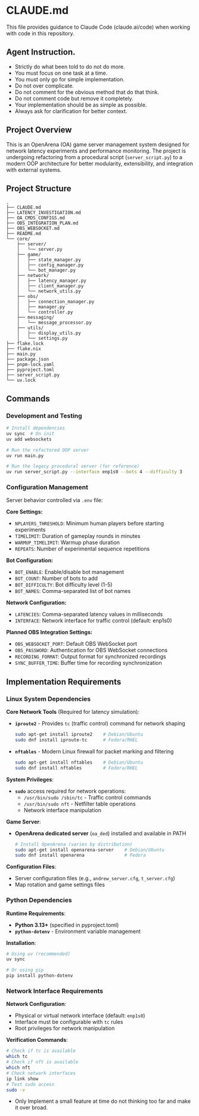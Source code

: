 # CLAUDE.md

This file provides guidance to Claude Code (claude.ai/code) when working with code in this repository.


## Agent Instruction.

- Strictly do what been told to do not do more.
- You must focus on one task at a time.
- You must only go for simple implementation.
- Do not over complicate.
- Do not comment for the obvious method that do that think.
- Do not comment code but remove it completely.
- Your implementation should be as simple as possible.
- Always ask for clarification for better context.

## Project Overview
This is an OpenArena (OA) game server management system designed for network latency experiments and performance monitoring. The project is undergoing refactoring from a procedural script (`server_script.py`) to a modern OOP architecture for better modularity, extensibility, and integration with external systems.

## Project Structure

```
.
├── CLAUDE.md
├── LATENCY_INVESTIGATION.md
├── OA_CMDS_CONFIGS.md
├── OBS_INTEGRATION_PLAN.md
├── OBS_WEBSOCKET.md
├── README.md
└── core/
    ├── server/
    │   └── server.py
    ├── game/
    │   ├── state_manager.py
    │   ├── config_manager.py
    │   └── bot_manager.py
    ├── network/
    │   ├── latency_manager.py
    │   ├── client_manager.py
    │   └── network_utils.py
    ├── obs/
    │   ├── connection_manager.py
    │   ├── manager.py
    │   └── controller.py
    ├── messaging/
    │   └── message_processor.py
    ├── utils/
    │   ├── display_utils.py
    │   └── settings.py
├── flake.lock
├── flake.nix
├── main.py
├── package.json
├── pnpm-lock.yaml
├── pyproject.toml
├── server_script.py
└── uv.lock
```
## Commands

### Development and Testing
```bash
# Install dependencies
uv sync  # On init
uv add websockets 

# Run the refactored OOP server
uv run main.py

# Run the legacy procedural server (for reference)
uv run server_script.py --interface enp1s0 --bots 4 --difficulty 3
```

### Configuration Management

Server behavior controlled via `.env` file:

**Core Settings:**
- `NPLAYERS_THRESHOLD`: Minimum human players before starting experiments
- `TIMELIMIT`: Duration of gameplay rounds in minutes  
- `WARMUP_TIMELIMIT`: Warmup phase duration
- `REPEATS`: Number of experimental sequence repetitions

**Bot Configuration:**
- `BOT_ENABLE`: Enable/disable bot management
- `BOT_COUNT`: Number of bots to add
- `BOT_DIFFICULTY`: Bot difficulty level (1-5)
- `BOT_NAMES`: Comma-separated list of bot names

**Network Configuration:**
- `LATENCIES`: Comma-separated latency values in milliseconds
- `INTERFACE`: Network interface for traffic control (default: enp1s0)

**Planned OBS Integration Settings:**
- `OBS_WEBSOCKET_PORT`: Default OBS WebSocket port
- `OBS_PASSWORD`: Authentication for OBS WebSocket connections
- `RECORDING_FORMAT`: Output format for synchronized recordings
- `SYNC_BUFFER_TIME`: Buffer time for recording synchronization

## Implementation Requirements

### Linux System Dependencies
**Core Network Tools** (Required for latency simulation):
- **`iproute2`** - Provides `tc` (traffic control) command for network shaping
  ```bash
  sudo apt-get install iproute2    # Debian/Ubuntu
  sudo dnf install iproute-tc      # Fedora/RHEL
  ```

- **`nftables`** - Modern Linux firewall for packet marking and filtering
  ```bash
  sudo apt-get install nftables    # Debian/Ubuntu  
  sudo dnf install nftables        # Fedora/RHEL
  ```

**System Privileges**:
- **`sudo`** access required for network operations:
  - `/usr/bin/sudo /sbin/tc` - Traffic control commands
  - `/usr/bin/sudo nft` - Netfilter table operations
  - Network interface manipulation

**Game Server**:
- **OpenArena dedicated server** (`oa_ded`) installed and available in PATH
  ```bash
  # Install OpenArena (varies by distribution)
  sudo apt-get install openarena-server    # Debian/Ubuntu
  sudo dnf install openarena               # Fedora
  ```

**Configuration Files**:
- Server configuration files (e.g., `andrew_server.cfg`, `t_server.cfg`)
- Map rotation and game settings files

### Python Dependencies
**Runtime Requirements**:
- **Python 3.13+** (specified in pyproject.toml)
- **`python-dotenv`** - Environment variable management

**Installation**:
```bash
# Using uv (recommended)
uv sync

# Or using pip
pip install python-dotenv
```

### Network Interface Requirements
**Network Configuration**:
- Physical or virtual network interface (default: `enp1s0`)
- Interface must be configurable with `tc` rules
- Root privileges for network manipulation

**Verification Commands**:
```bash
# Check if tc is available
which tc
# Check if nft is available  
which nft
# Check network interfaces
ip link show
# Test sudo access
sudo -v
```
- Only Implement a small feature at time do not thinking too far and make it over broad.